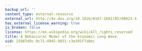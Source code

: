 ```yaml
---
backup_url: ''
content_type: external-resource
external_url: http://dx.doi.org/10.1016/0167-2681(85)90023-X
has_external_license_warning: true
is_broken: false
license: https://en.wikipedia.org/wiki/All_rights_reserved
title: A Behavioral Model of the Economic Long Wave
uid: 25987d9c-9c71-4945-9831-c3e391f7a0ec
---
```

